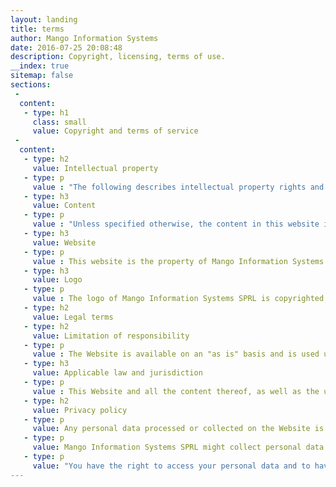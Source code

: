 ```yaml
---
layout: landing
title: terms
author: Mango Information Systems
date: 2016-07-25 20:08:48
description: Copyright, licensing, terms of use.
__index: true
sitemap: false
sections:
 -
  content:
   - type: h1
     class: small
     value: Copyright and terms of service
 -
  content:
   - type: h2
     value: Intellectual property
   - type: p
     value : "The following describes intellectual property rights and terms of use of the website of Mango Information Systems SPRL, available at the following url: https://mango-is.com."
   - type: h3
     value: Content
   - type: p
     value : "Unless specified otherwise, the content in this website is released under a <a href='https://creativecommons.org/licenses/by-sa/2.0/be/' rel='license'>Creative Commons Attribution-ShareAlike 2.0 Belgium License</a> <a rel='license' href='https://creativecommons.org/licenses/by-sa/2.0/be/'><img alt='Creative Commons License' style='border-width:0' src='https://i.creativecommons.org/l/by-sa/2.0/be/80x15.png' /></a>. Quotes from third party do remain the property of their owners and are not subject to the Creative Commons licensing."
   - type: h3
     value: Website
   - type: p
     value : This website is the property of Mango Information Systems SPRL. It is mostly based on open source components. Contact us for any inquiry about reusing all or part of our software.
   - type: h3
     value: Logo
   - type: p
     value : The logo of Mango Information Systems SPRL is copyrighted by Mango Information Systems SPRL. You may use it in websites or presentations, provided that you link to this website. You may not alter the logo in any way.
   - type: h2
     value: Legal terms
   - type: h2
     value: Limitation of responsibility
   - type: p
     value : The Website is available on an "as is" basis and is used under the sole and exclusive liability of the visitors. In no event shall Mango Information Systems SPRL be liable, whether in tort, in contract or otherwise, for any direct, indirect, consequential or other damages arising out of, or otherwise resulting from, the access to, or use of, the Website, including, without limitation, any kind of loss caused by service interruptions or viruses or by any similar inconvenience. Mango Information Systems SPRL does neither accept any liability for electronic communications effected via the Website.
   - type: h3
     value: Applicable law and jurisdiction
   - type: p
     value : This Website and all the content thereof, as well as the use of this Website, are solely and exclusively governed by Belgian law, without application of conflict of law rules. Only the Belgian courts, to the exclusion of all others, have jurisdiction in the event of any dispute concerning this Website and the use thereof.
   - type: h2
     value: Privacy policy
   - type: p
     value: Any personal data processed or collected on the Website is processed under the control of Mango Information Systems SPRL, who is the data controller under the Act of 8 December 1992 on the protection of privacy with respect to the processing of personal data.
   - type: p
     value: Mango Information Systems SPRL might collect personal data from your voluntary submission, or by accessing publicly available content from third-party websites, in accordance with their terms of use.
   - type: p
     value: "You have the right to access your personal data and to have the same rectified or deleted. In this respect send us either a registered letter by mail (see our postal address at the bottom of the page), or a message using the <a href='https://mango-is.com/contact' class='contact'>contact form</a> in this website."
---
```

